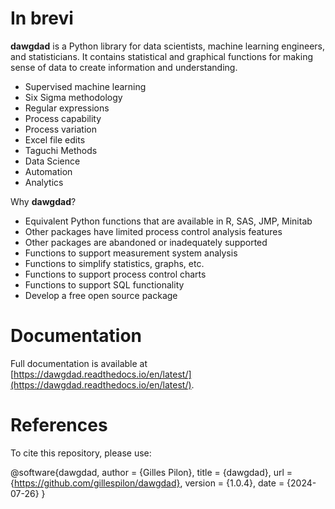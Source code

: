 # In brevi

**dawgdad** is a Python library for data scientists, machine learning engineers, and statisticians. It contains statistical and graphical functions for making sense of data to create information and understanding.

- Supervised machine learning
- Six Sigma methodology
- Regular expressions
- Process capability
- Process variation
- Excel file edits
- Taguchi Methods
- Data Science
- Automation
- Analytics

Why **dawgdad**?

- Equivalent Python functions that are available in R, SAS, JMP, Minitab
- Other packages have limited process control analysis features
- Other packages are abandoned or inadequately supported
- Functions to support measurement system analysis
- Functions to simplify statistics, graphs, etc.
- Functions to support process control charts
- Functions to support SQL functionality
- Develop a free open source package

# Documentation

Full documentation is available at [https://dawgdad.readthedocs.io/en/latest/](https://dawgdad.readthedocs.io/en/latest/).

# References

To cite this repository, please use:

@software{dawgdad,
  author  = {Gilles Pilon},
  title   = {dawgdad},
  url     = {https://github.com/gillespilon/dawgdad},
  version = {1.0.4},
  date    = {2024-07-26}
}
